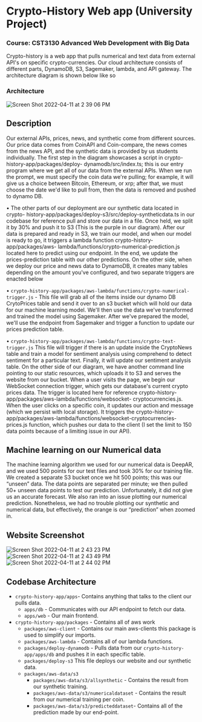 # Crypto-History Web app (University Project)

### Course: CST3130 Advanced Web Development with Big Data

Crypto-history is a web app that pulls numerical and text data from external API's on specific crypto-currencies. Our cloud architecture consists of different parts, DynamoDB, S3, Sagemaker, lambda, and API gateway. The architecture diagram is shown below like so

### Architecture
![Screen Shot 2022-04-11 at 2 39 06 PM](https://user-images.githubusercontent.com/35783824/162807175-2ec529f7-a982-4ce7-983e-0fdef9fb1558.png)

## Description

Our external APIs, prices, news, and synthetic come from different sources. Our price data comes from CoinAPI and Coin-compare, the news comes from the news API, and the synthetic data is provided by us students individually. The first step in the diagram showcases a script in crypto-history-app/packages/deploy- dynamodb/src/index.ts; this is our entry program where we get all of our data from the external APIs. When we run the prompt, we must specify the coin data we're pulling; for example, it will give us a choice between Bitcoin, Ethereum, or xrp; after that, we must choose the date we'd like to pull from, then the data is removed and pushed to dynamo DB.


• The other parts of our deployment are our synthetic data located in crypto- history-app/packages/deploy-s3/src/deploy-syntheticdata.ts in our codebase for reference pull and store our data in a file. Once held, we split it by 30%
and push it to S3 (This is the purple in our diagram). After our data is prepared and ready in S3, we train our model, and when our model is ready to go, it triggers a lambda function crypto-history-app/packages/aws- lambda/functions/crypto-numerical-prediction.js located here to predict using our endpoint. In the end, we update the prices-prediction table with our other predictions.
On the other side, when we deploy our price and news data to DynamoDB, it creates many tables depending on the amount you've configured, and two separate triggers are enacted below


• `crypto-history-app/packages/aws-lambda/functions/crypto-numerical- trigger.js` - This file will grab all of the items inside our dynamo DB CrytoPrices table and send it over to an s3 bucket which will hold our data for our machine learning model. We'll then use the data we've transformed and trained the model using Sagemaker. After we've prepared the model, we'll use the endpoint from Sagemaker and trigger a function to update our prices prediction table.

• `crypto-history-app/packages/aws-lambda/functions/crypto-text-trigger.js` This file will trigger if there is an update inside the CryptoNews table and train a model for sentiment analysis using comprehend to detect sentiment for a particular text. Finally, it will update our sentiment analysis table.
On the other side of our diagram, we have another command line pointing to our static resources, which uploads it to S3 and serves the website from our bucket. When a user visits the page, we begin our WebSocket connection trigger, which gets our database's current crypto prices data. The trigger is located here for reference crypto-history-app/packages/aws-lambda/functions/websocket- cryptocurrencies.js. When the user clicks on a specific coin, it updates our action and message (which we persist with local storage). It triggers the crypto-history- app/packages/aws-lambda/functions/websocket-cryptocurrencies-prices.js function, which pushes our data to the client (I set the limit to 150 data points because of a limiting issue in our API).

## Machine learning on our Numerical data

The machine learning algorithm we used for our numerical data is DeepAR, and we used 500 points for our test files and took 30% for our training file. We created a separate S3 bucket once we hit 500 points; this was our “unseen” data. The data points are separated per minute; we then pulled 50+ unseen data points to test our prediction. Unfortunately, it did not give us an accurate forecast. We also ran into an issue plotting our numerical prediction. Nonetheless, we had no trouble plotting our synthetic and numerical data, but effectively, the orange is our “prediction” when zoomed in.


## Website Screenshot
![Screen Shot 2022-04-11 at 2 43 23 PM](https://user-images.githubusercontent.com/35783824/162807834-ce9ee505-85de-4949-830b-7c5a59620918.png)
![Screen Shot 2022-04-11 at 2 43 49 PM](https://user-images.githubusercontent.com/35783824/162807907-22039c3d-7293-4540-9070-d558898ad07a.png)
![Screen Shot 2022-04-11 at 2 44 02 PM](https://user-images.githubusercontent.com/35783824/162807940-5166a036-0c5a-4c42-b38b-d427d4b28842.png)

## Codebase Architecture

- `crypto-history-app/apps`- Contains anything that talks to the client our pulls data.
    - `apps/db` - Communicates with our API endpoint to fetch our data.
    - `apps/web` - Our main frontend.
- `crypto-history-app/packages` - Contains all of aws work
    - `packages/aws-client` - Contains our main aws-clients this package is used to simplify our imports.
    - `packages/aws-lambda` - Contains all of our lambda functions.
    - `packages/deploy-dynamodb` - Pulls data from our `crypto-history- app/apps/db`  and pushes it in each specific table.
    - `packages/deploy-s3` This file deploys our website and our synthetic data.
    - `packages/aws-data/s3`
        - `packages/aws-data/s3/allsynthetic` - Contains the result from our synthetic training.
        - `packages/aws-data/s3/numericaldataset` - Contains the result from our numerical training per coin.
        - `packages/aws-data/s3/predicteddataset`- Contains all of the prediction made by our end-point.
